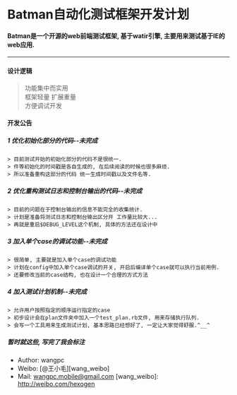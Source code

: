 Batman自动化测试框架开发计划
============================

#### Batman是一个开源的web前端测试框架, 基于watir引擎, 主要用来测试基于IE的web应用.
_____________________________________________________
#### 设计逻辑  

> 功能集中而实用  
> 框架轻量 扩展重量  
> 方便调试开发  

#### 开发公告
##### 1 优化初始化部分的代码--未完成  

    > 目前测试开始的初始化部分的代码不是很统一.  
    > 件等初始化的时间戳是各自生成的, 在后续阅读的时候也很多麻烦.  
    > 所以准备重构这部分的代码 统一生成时间戳以及文件名等.  

##### 2 优化重构测试日志和控制台输出的代码--未完成  
    > 目前的问题在于控制台输出的信息不能完全的收集统计.  
    > 计划是准备将测试日志和控制台输出区分开 工作量比较大...  
    > 再就是重启$DEBUG_LEVEL这个机制, 具体的方法还在设计中  

##### 3 加入单个case的调试功能--未完成  
    > 很简单, 主要就是加入单个case的调试功能  
    > 计划在config中加入单个case调试的开关, 开启后编译单个case就可以执行当前用例.  
    > 还要修改当前的case结构, 也在设计一个合理的方式方法  

##### 4 加入测试计划机制--未完成  

    > 允许用户按照指定的顺序运行指定的case  
    > 初步设计会在plan文件夹中加入一个test_plan.rb文件, 用来存储执行队列.  
    > 会写一个工具用来生成测试计划, 基本思路已经想好了, 一定让大家觉得舒服.^__^     

##### 暂时就这些, 写完了我会标注  

- Author: wangpc
- Weibo: [@王小毛][wang_weibo]
- Mail: wangpc.mobile@gmail.com
[wang_weibo]: http://weibo.com/hexogen 

